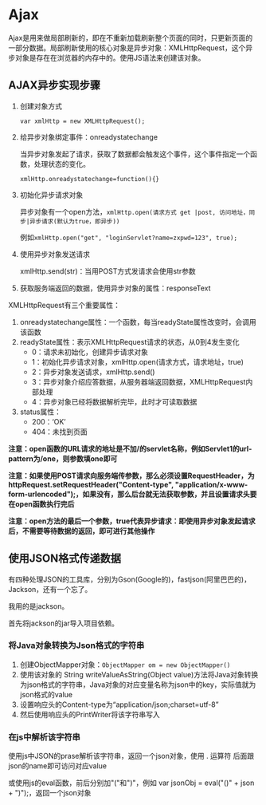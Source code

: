 # Ajax

Ajax是用来做局部刷新的，即在不重新加载刷新整个页面的同时，只更新页面的一部分数据。局部刷新使用的核心对象是异步对象：XMLHttpRequest，这个异步对象是存在在浏览器的内存中的。使用JS语法来创建该对象。

## AJAX异步实现步骤

1. 创建对象方式

    `var xmlHttp = new XMLHttpRequest();`

2. 给异步对象绑定事件：onreadystatechange

    当异步对象发起了请求，获取了数据都会触发这个事件，这个事件指定一个函数，处理状态的变化。

    `xmlHttp.onreadystatechange=function(){}`

3. 初始化异步请求对象

    异步对象有一个open方法，`xmlHttp.open(请求方式 get |post, 访问地址，同步|异步请求(默认为true，即异步))`

    例如`xmlHttp.open("get", "loginServlet?name=zxpwd=123", true);`

4. 使用异步对象发送请求

    xmlHttp.send(str)：当用POST方式发请求会使用str参数

5. 获取服务端返回的数据，使用异步对象的属性：responseText



XMLHttpRequest有三个重要属性：

1. onreadystatechange属性：一个函数，每当readyState属性改变时，会调用该函数
2. readyState属性：表示XMLHttpRequest请求的状态，从0到4发生变化
    - 0：请求未初始化，创建异步请求对象
    - 1：初始化异步请求对象，xmlHttp.open(请求方式，请求地址，true)
    - 2：异步对象发送请求，xmlHttp.send()
    - 3：异步对象介绍应答数据，从服务器端返回数据，XMLHttpRequest内部处理
    - 4：异步对象已经将数据解析完毕，此时才可读取数据
3. status属性：
    - 200：‘OK’
    - 404：未找到页面



**注意：open函数的URL请求的地址是不加/的servlet名称，例如Servlet1的url-pattern为/one，则参数填one即可**

**注意：如果使用POST请求向服务端传参数，那么必须设置RequestHeader，为httpRequest.setRequestHeader("Content-type", "application/x-www-form-urlencoded");，如果没有，那么后台就无法获取参数，并且设置请求头要在open函数执行完后**

**注意：open方法的最后一个参数，true代表异步请求：即使用异步对象发起请求后，不需要等待数据的返回，即可进行其他操作**





## 使用JSON格式传递数据

有四种处理JSON的工具库，分别为Gson(Google的)，fastjson(阿里巴巴的)，Jackson，还有一个忘了。

我用的是jackson。

首先将jackson的jar导入项目依赖。

### 将Java对象转换为Json格式的字符串

1. 创建ObjectMapper对象：`ObjectMapper om = new ObjectMapper()`
2. 使用该对象的  String writeValueAsString(Object value)方法将Java对象转换为json格式的字符串，Java对象的对应变量名称为json中的key，实际值就为json格式的value
3. 设置响应头的Content-type为“application/json;charset=utf-8”
4. 然后使用响应头的PrintWriter将该字符串写入

### 在js中解析该字符串

使用js中JSON的prase解析该字符串，返回一个json对象，使用 . 运算符 后面跟json的name即可访问对应value

或使用js的eval函数，前后分别加"("和")"，例如 var jsonObj = eval("()" + json + ")");，返回一个json对象